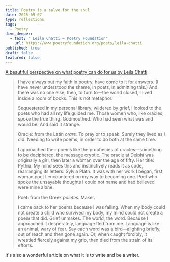 ```yaml
---
title: Poetry is a salve for the soul
date: 2025-09-07
type: reflections
tags:
  - Poetry
dive_deeper:
  - text: " Leila Chatti — Poetry Foundation"
    url: https://www.poetryfoundation.org/poets/leila-chatti
published: true
draft: false
featured: false
---
```

[A beautiful perspective on what poetry can do for us by Leila Chatti](https://lithub.com/on-not-writing-and-letting-wildness-be-your-guide):

> I have always put my faith in poetry, have come to it for answers. (I have never understood the shame, in poets, in admitting this.) And there was no one else, then, to turn to—the world closed, I lived inside a room of books. This is not metaphor.
> 
> Sequestered in my personal library, wildered by grief, I looked to the poets who had all my life guided me. Those women who, like oracles, spoke the true thing. Godmouthed. Who had seen what was and would be. And said it strange.
> 
> Oracle: from the Latin _orare._ To pray or to speak. Surely they lived as I did. Needing to write poems, in order to do both at the same time.
> 
> I approached their poems like the prophecies of oracles—something to be deciphered, the message cryptic. The oracle at Delphi was originally a girl, then later a woman over the age of fifty. Her title: Pythia. My mind sees this and instinctively reads it as code, rearranging its letters: Sylvia Plath. It was with her work I began, first woman poet I encountered on my way to becoming one. Poet who spoke the unsayable thoughts I could not name and had believed were mine alone.
> 
> Poet: from the Greek _poietes._ Maker.
> 
> I came back to her poems because I was failing. When my body could not create a child who survived my body, my mind could not create a poem that did. Grief unmakes. The world, the word. Because I approached it desperately, language fled from me. Language is like an animal, wary of fear. Say each word was a bird—alighting briefly, out of reach and then gone again. Or, when caught forcibly, it wrestled fiercely against my grip, then died from the strain of its efforts.

It's also a wonderful article on what it is to write and be a writer.